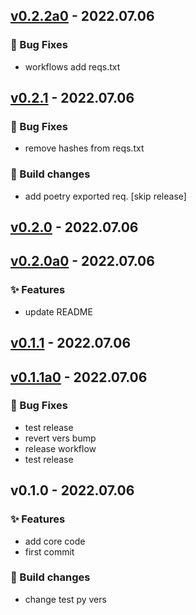 
<a name="v0.2.2a0"></a>
## [v0.2.2a0](https://github.com/LightForm-group/cipher-parse/compare/v0.2.1...v0.2.2a0) - 2022.07.06

### 🐛 Bug Fixes

* workflows add reqs.txt


<a name="v0.2.1"></a>
## [v0.2.1](https://github.com/LightForm-group/cipher-parse/compare/v0.2.0...v0.2.1) - 2022.07.06

### 🐛 Bug Fixes

* remove hashes from reqs.txt

### 👷 Build changes

* add poetry exported req. [skip release]


<a name="v0.2.0"></a>
## [v0.2.0](https://github.com/LightForm-group/cipher-parse/compare/v0.2.0a0...v0.2.0) - 2022.07.06


<a name="v0.2.0a0"></a>
## [v0.2.0a0](https://github.com/LightForm-group/cipher-parse/compare/v0.1.1...v0.2.0a0) - 2022.07.06

### ✨ Features

* update README


<a name="v0.1.1"></a>
## [v0.1.1](https://github.com/LightForm-group/cipher-parse/compare/v0.1.1a0...v0.1.1) - 2022.07.06


<a name="v0.1.1a0"></a>
## [v0.1.1a0](https://github.com/LightForm-group/cipher-parse/compare/v0.1.0...v0.1.1a0) - 2022.07.06

### 🐛 Bug Fixes

* test release
* revert vers bump
* release workflow
* test release


<a name="v0.1.0"></a>
## v0.1.0 - 2022.07.06

### ✨ Features

* add core code
* first commit

### 👷 Build changes

* change test py vers

